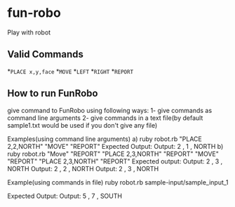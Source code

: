 fun-robo
========
Play with robot

## Valid Commands 
  *`PLACE x,y,face`
  *`MOVE`
  *`LEFT`
  *`RIGHT`
  *`REPORT`

## How to run FunRobo
give command to FunRobo using following ways:
  1- give commands as command line arguments 
  2- give commands in a text file(by default sample1.txt would be used if you don't give any file)

Examples(using command line arguments)
  a)
    ruby  robot.rb "PLACE 2,2,NORTH" "MOVE" "REPORT"
    Expected Output:   Output:  2 , 1 , NORTH
  b)
    ruby  robot.rb "Move" "REPORT" "PLACE 2,3,NORTH" "REPORT" "MOVE" "REPORT" "PLACE 2,3,NORTH" "REPORT"
    Expected output: 
         Output:  2 , 3 , NORTH
         Output:  2 , 2 , NORTH
         Output: 2 , 3 , NORTH

Example(using commands in file)
      ruby  robot.rb sample-input/sample_input_1

Expected Output:
  Output:  5 , 7 , SOUTH

